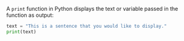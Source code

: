 A `print` function in Python displays the text or variable passed in the function as output:

```python
text = "This is a sentence that you would like to display."
print(text)
